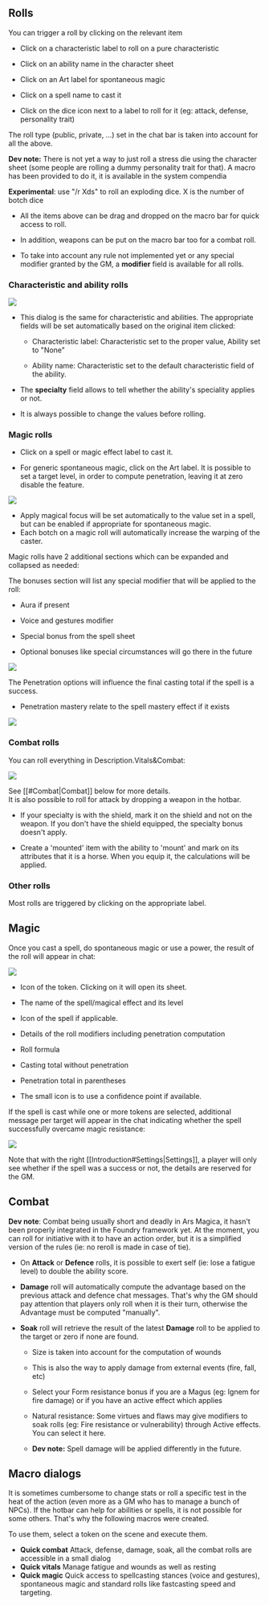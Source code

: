 ## Rolls

You can trigger a roll by clicking on the relevant item

- Click on a characteristic label to roll on a pure characteristic

- Click on an ability name in the character sheet

- Click on an Art label for spontaneous magic

- Click on a spell name to cast it

- Click on the dice icon next to a label to roll for it (eg: attack, defense, personality trait)

The roll type (public, private, …) set in the chat bar is taken into account for all the above.

**Dev note:** There is not yet a way to just roll a stress die using the character sheet (some people are rolling a dummy personality trait for that). A macro has been provided to do it, it is available in the system compendia

**Experimental**: use "/r Xds" to roll an exploding dice. X is the number of botch dice

- All the items above can be drag and dropped on the macro bar for quick access to roll.

- In addition, weapons can be put on the macro bar too for a combat roll.

- To take into account any rule not implemented yet or any special modifier granted by the GM, a **modifier** field is available for all rolls.

### Characteristic and ability rolls

![](systems/arm5e/assets/userguide/RollAbility.webp)

- This dialog is the same for characteristic and abilities. The appropriate fields will be set automatically based on the original item clicked:

  - Characteristic label: Characteristic set to the proper value, Ability set to "None"

  - Ability name: Characteristic set to the default characteristic field of the ability.

- The **specialty** field allows to tell whether the ability's speciality applies or not.

- It is always possible to change the values before rolling.

### Magic rolls

- Click on a spell or magic effect label to cast it.

- For generic spontaneous magic, click on the Art label. It is possible to set a target level, in order to compute penetration, leaving it at zero disable the feature.

![](systems/arm5e/assets/userguide/RollSpontMagic.webp)

- Apply magical focus will be set automatically to the value set in a spell, but can be enabled if appropriate for spontaneous magic.
- Each botch on a magic roll will automatically increase the warping of the caster.

Magic rolls have 2 additional sections which can be expanded and collapsed as needed:

The bonuses section will list any special modifier that will be applied to the roll:

- Aura if present

- Voice and gestures modifier

- Special bonus from the spell sheet

- Optional bonuses like special circumstances will go there in the future

![](systems/arm5e/assets/userguide/SpellBonuses.webp)

The Penetration options will influence the final casting total if the spell is a success.

- Penetration mastery relate to the spell mastery effect if it exists

![](systems/arm5e/assets/userguide/PenetrationOptions.webp)

### Combat rolls

You can roll everything in Description.Vitals&Combat:

![](systems/arm5e/assets/userguide/CombatStats.webp)

See [[#Combat|Combat]] below for more details.  
It is also possible to roll for attack by dropping a weapon in the hotbar.

- If your specialty is with the shield, mark it on the shield and not on the weapon. If you don't have the shield equipped, the specialty bonus doesn't apply.

- Create a 'mounted' item with the ability to 'mount' and mark on its attributes that it is a horse. When you equip it, the calculations will be applied.

### Other rolls

Most rolls are triggered by clicking on the appropriate label.

## Magic

Once you cast a spell, do spontaneous magic or use a power, the result of the roll will appear in chat:

![](systems/arm5e/assets/userguide/SpellChatResult.webp)

- Icon of the token. Clicking on it will open its sheet.

- The name of the spell/magical effect and its level

- Icon of the spell if applicable.

- Details of the roll modifiers including penetration computation

- Roll formula

- Casting total without penetration

- Penetration total in parentheses

- The small icon is to use a confidence point if available.

If the spell is cast while one or more tokens are selected, additional message per target will appear in the chat indicating whether the spell successfully overcame magic resistance:

![](systems/arm5e/assets/userguide/MagicContest.webp)

Note that with the right [[Introduction#Settings|Settings]], a player will only see whether if the spell was a success or not, the details are reserved for the GM.

## Combat

**Dev note**: Combat being usually short and deadly in Ars Magica, it hasn't been properly integrated in the Foundry framework yet. At the moment, you can roll for initiative with it to have an action order, but it is a simplified version of the rules (ie: no reroll is made in case of tie).

- On **Attack** or **Defence** rolls, it is possible to exert self (ie: lose a fatigue level) to double the ability score.

- **Damage** roll will automatically compute the advantage based on the previous attack and defence chat messages. That's why the GM should pay attention that players only roll when it is their turn, otherwise the Advantage must be computed "manually".

- **Soak** roll will retrieve the result of the latest **Damage** roll to be applied to the target or zero if none are found.

  - Size is taken into account for the computation of wounds

  - This is also the way to apply damage from external events (fire, fall, etc)

  - Select your Form resistance bonus if you are a Magus (eg: Ignem for fire damage) or if you have an active effect which applies

  - Natural resistance: Some virtues and flaws may give modifiers to soak rolls (eg: Fire resistance or vulnerability) through Active effects. You can select it here.

  - **Dev note:** Spell damage will be applied differently in the future.

## Macro dialogs

It is sometimes cumbersome to change stats or roll a specific test in the heat of the action (even more as a GM who has to manage a bunch of NPCs). If the hotbar can help for abilities or spells, it is not possible for some others. That's why the following macros were created.

To use them, select a token on the scene and execute them.

- **Quick combat** Attack, defense, damage, soak, all the combat rolls are accessible in a small dialog
- **Quick vitals** Manage fatigue and wounds as well as resting
- **Quick magic** Quick access to spellcasting stances (voice and gestures), spontaneous magic and standard rolls like fastcasting speed and targeting.
